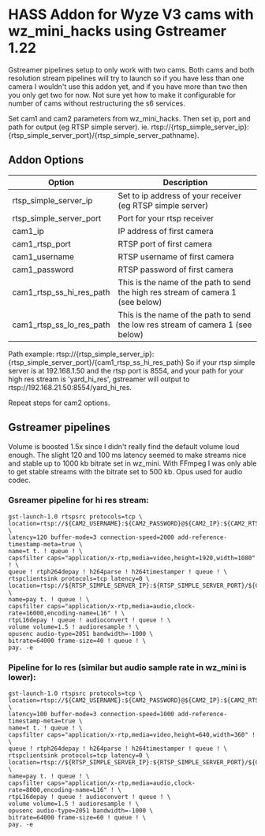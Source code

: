 # HASS Addon for Wyze V3 cams with wz_mini_hacks using Gstreamer 1.22
Gstreamer pipelines setup to only work with two cams.  Both cams and both resolution stream pipelines will try to launch so if you have less than one camera I wouldn't use this addon yet, and if you have more than two then you only get two for now.  Not sure yet how to make it configurable for number of cams without restructuring the s6 services.

Set cam1 and cam2 parameters from wz_mini_hacks. Then set ip, port and path for output (eg RTSP simple server). ie. rtsp://{rtsp_simple_server_ip}:{rtsp_simple_server_port}/{rtsp_simple_server_pathname}. 

## Addon Options
| Option                   | Description                                                                        |
| ------------------------ | ---------------------------------------------------------------------------------- |
| rtsp_simple_server_ip    | Set to ip address of your receiver (eg RTSP simple server)                         |
| rtsp_simple_server_port  | Port for your rtsp receiver 												        |
| cam1_ip                  | IP address of first camera                                                         |
| cam1_rtsp_port           | RTSP port of first camera                                                          |
| cam1_username            | RTSP username of first camera                                                      |
| cam1_password            | RTSP password of first camera                                                      |
| cam1_rtsp_ss_hi_res_path | This is the name of the path to send the high res stream of camera 1 (see below)   |
| cam1_rtsp_ss_lo_res_path | This is the name of the path to send the low res stream of camera 1 (see below)    |

Path example: rtsp://{rtsp_simple_server_ip}:{rtsp_simple_server_port}/{cam1_rtsp_ss_hi_res_path}
So if your rtsp simple server is at 192.168.1.50 and the rtsp port is 8554, and your path for your high res stream is 'yard_hi_res', gstreamer will output to rtsp://192.168.21.50:8554/yard_hi_res.

Repeat steps for cam2 options.

## Gstreamer pipelines
Volume is boosted 1.5x since I didn't really find the default volume loud enough.  The slight 120 and 100 ms latency seemed to make streams nice and stable up to 1000 kb bitrate set in wz_mini.  With FFmpeg I was only able to get stable streams with the bitrate set to 500 kb.  Opus used for audio codec.

### Gsreamer pipeline for hi res stream:
```
gst-launch-1.0 rtspsrc protocols=tcp \
location=rtsp://${CAM2_USERNAME}:${CAM2_PASSWORD}@${CAM2_IP}:${CAM2_RTSP_PORT}/video1_unicast \
latency=120 buffer-mode=3 connection-speed=2000 add-reference-timestamp-meta=true \
name=t t. ! queue ! \
capsfilter caps="application/x-rtp,media=video,height=1920,width=1080" ! \
queue ! rtph264depay ! h264parse ! h264timestamper ! queue ! \
rtspclientsink protocols=tcp latency=0 \
location=rtsp://${RTSP_SIMPLE_SERVER_IP}:${RTSP_SIMPLE_SERVER_PORT}/${CAM2_RTSP_SS_HI_RES_PATH} \
name=pay t. ! queue ! \
capsfilter caps="application/x-rtp,media=audio,clock-rate=16000,encoding-name=L16" ! \
rtpL16depay ! queue ! audioconvert ! queue ! \
volume volume=1.5 ! audioresample ! \
opusenc audio-type=2051 bandwidth=-1000 \
bitrate=64000 frame-size=40 ! queue ! \
pay. -e
```

### Pipeline for lo res (similar but audio sample rate in wz_mini is lower):
```
gst-launch-1.0 rtspsrc protocols=tcp \
location=rtsp://${CAM2_USERNAME}:${CAM2_PASSWORD}@${CAM2_IP}:${CAM2_RTSP_PORT}/video2_unicast \
latency=100 buffer-mode=3 connection-speed=1000 add-reference-timestamp-meta=true \
name=t t. ! queue ! \
capsfilter caps="application/x-rtp,media=video,height=640,width=360" ! \
queue ! rtph264depay ! h264parse ! h264timestamper ! queue ! \
rtspclientsink protocols=tcp latency=0 \
location=rtsp://${RTSP_SIMPLE_SERVER_IP}:${RTSP_SIMPLE_SERVER_PORT}/${CAM2_RTSP_SS_LO_RES_PATH} \
name=pay t. ! queue ! \
capsfilter caps="application/x-rtp,media=audio,clock-rate=8000,encoding-name=L16" ! \
rtpL16depay ! queue ! audioconvert ! queue ! \
volume volume=1.5 ! audioresample ! \
opusenc audio-type=2051 bandwidth=-1000 \
bitrate=64000 frame-size=60 ! queue ! \
pay. -e
```